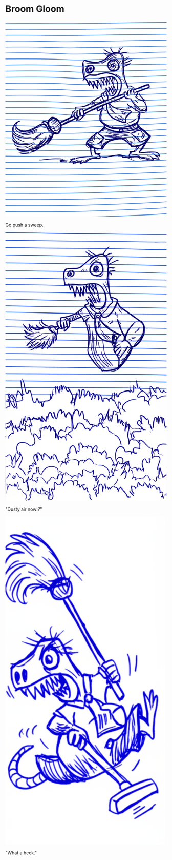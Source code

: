 # Broom Gloom

![Garrey Goosey pushes a broom across a floor.](broom-1.png)

Go push a sweep.

![Garrey Goosey looks confused as his furious sweeping kicks up dust.](broom-2.png)

"Dusty air now!?"

![Garrey Goosey throws the broom down in anger.](broom-3.png)

"What a heck."
